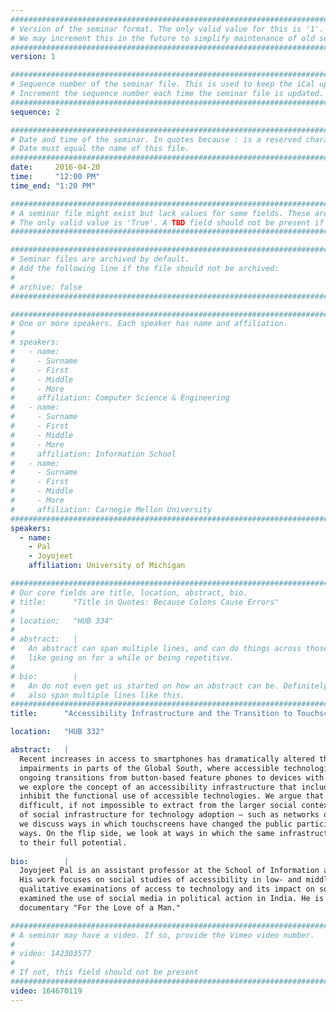 ```yaml
---
################################################################################
# Version of the seminar format. The only valid value for this is '1'. 
# We may increment this in the future to simplify maintenance of old seminars.
################################################################################
version: 1

################################################################################
# Sequence number of the seminar file. This is used to keep the iCal up to date.
# Increment the sequence number each time the seminar file is updated.
################################################################################
sequence: 2

################################################################################
# Date and time of the seminar. In quotes because : is a reserved character.
# Date must equal the name of this file.
################################################################################
date:     2016-04-20
time:     "12:00 PM"
time_end: "1:20 PM"

################################################################################
# A seminar file might exist but lack values for some fields. These are 'TBD'. 
# The only valid value is 'True'. A TBD field should not be present if 'False'.
################################################################################

################################################################################
# Seminar files are archived by default.
# Add the following line if the file should not be archived:
#
# archive: false
################################################################################

################################################################################
# One or more speakers. Each speaker has name and affiliation.
#
# speakers:
#   - name: 
#     - Surname
#     - First
#     - Middle
#     - More
#     affiliation: Computer Science & Engineering 
#   - name: 
#     - Surname
#     - First
#     - Middle
#     - More
#     affiliation: Information School 
#   - name: 
#     - Surname
#     - First
#     - Middle
#     - More
#     affiliation: Carnegie Mellon University 
################################################################################
speakers:
  - name:
    - Pal
    - Joyojeet
    affiliation: University of Michigan

################################################################################
# Our core fields are title, location, abstract, bio.
# title:      "Title in Quotes: Because Colons Cause Errors"
# 
# location:   "HUB 334"
# 
# abstract:   |
#   An abstract can span multiple lines, and can do things across those lines,
#   like going on for a while or being repetitive.
# 
# bio:        |
#   An do not even get us started on how an abstract can be. Definitely can
#   also span multiple lines like this.
################################################################################
title:      "Accessibility Infrastructure and the Transition to Touchscreens: Evidence from Bangalore, India"

location:   "HUB 332"

abstract:   |
  Recent increases in access to smartphones has dramatically altered the accessibility landscape for people with visual
  impairments in parts of the Global South, where accessible technologies have historically been scarce. Examining
  ongoing transitions from button-based feature phones to devices with touchscreen interfaces in Bangalore, India,
  we explore the concept of an accessibility infrastructure that includes a broader set of factors that enable or
  inhibit the functional use of accessible technologies. We argue that the functional use of these technologies is
  difficult, if not impossible to extract from the larger social context in which they operate. Through the lens
  of social infrastructure for technology adoption – such as networks of users and technical support ecologies,
  we discuss ways in which touchscreens have changed the public participation of people with disabilities in important
  ways. On the flip side, we look at ways in which the same infrastructures can be barriers to the devices being used
  to their full potential.
  
bio:        |
  Joyojeet Pal is an assistant professor at the School of Information at the University of Michigan, Ann Arbor.
  His work focuses on social studies of accessibility in low- and middle-income countries, specifically in-depth
  qualitative examinations of access to technology and its impact on social inclusion. Some of his recent work has
  examined the use of social media in political action in India. He is the producer and researcher of the award-winning
  documentary "For the Love of a Man."

################################################################################
# A seminar may have a video. If so, provide the Vimeo video number.
#
# video: 142303577
#
# If not, this field should not be present 
################################################################################
video: 164670119
---
```

